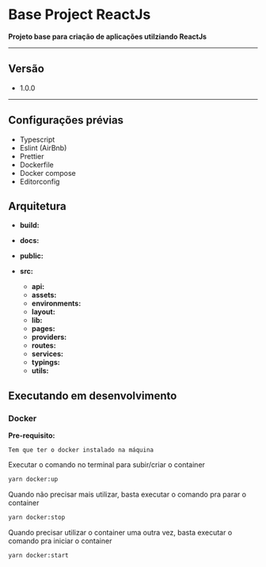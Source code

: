 # Base Project ReactJs

**Projeto base para criação de aplicações utilziando ReactJs**

---

## Versão

- 1.0.0

---

## Configurações prévias

- Typescript
- Eslint (AirBnb)
- Prettier
- Dockerfile
- Docker compose
- Editorconfig

## Arquitetura

- **build:**
- **docs:**
- **public:**
- **src:**

  - **api:**
  - **assets:**
  - **environments:**
  - **layout:**
  - **lib:**
  - **pages:**
  - **providers:**
  - **routes:**
  - **services:**
  - **typings:**
  - **utils:**

## Executando em desenvolvimento

### Docker

**Pre-requisito:**

    Tem que ter o docker instalado na máquina

Executar o comando no terminal para subir/criar o container

```bash
yarn docker:up
```

Quando não precisar mais utilizar, basta executar o comando pra parar o container

```bash
yarn docker:stop
```

Quando precisar utilizar o container uma outra vez, basta executar o comando pra iniciar o container

```bash
yarn docker:start
```

